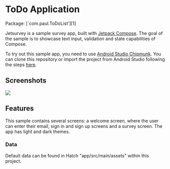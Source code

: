 # ToDo Application

Package: [`com.paul.ToDoList'][1]

Jetsurvey is a sample survey app, built with
[Jetpack Compose](https://developer.android.com/jetpack/compose). The goal of the sample is to
showcase text input, validation and state capabilities of Compose.

To try out this sample app, you need to use
[Android Studio Chipmunk](https://developer.android.com/studio).
You can clone this repository or import the
project from Android Studio following the steps
[here](https://developer.android.com/jetpack/compose/setup#sample).
  
## Screenshots

<img src="screenshots/screenshots.png"/>  

## Features

This sample contains several screens: a welcome screen, where the user can enter their email, sign in and sign up screens and a survey screen. The app has light and dark themes.

### Data
Default data can be found in Hatch "app/src/main/assets" within this project.




